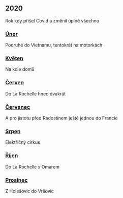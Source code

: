 ## 2020

Rok kdy přišel Covid a změnil úplně všechno

### [Únor](2020_february.md)

Podruhé do Vietnamu, tentokrát na motorkách

### [Květen](2020_may.md)

Na kole domů

### [Červen](2020_june.md)

Do La Rochelle hned dvakrát

### [Červenec](2020_july.md)

A pro jistotu před Radostínem ještě jednou do Francie

### [Srpen](2020_august.md)

Elektřičný cirkus

### [Říjen](2020_october.md)

Do La Rochelle s Omarem

### [Prosinec](2020_december.md)

Z Holešovic do Vršovic
